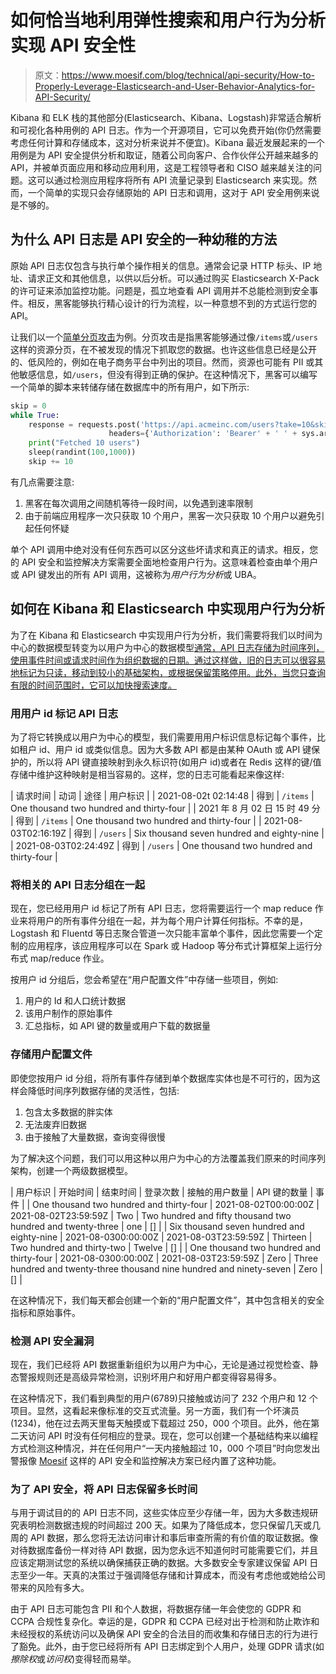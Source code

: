 # 如何恰当地利用弹性搜索和用户行为分析实现 API 安全性

> 原文：<https://www.moesif.com/blog/technical/api-security/How-to-Properly-Leverage-Elasticsearch-and-User-Behavior-Analytics-for-API-Security/>

Kibana 和 ELK 栈的其他部分(Elasticsearch、Kibana、Logstash)非常适合解析和可视化各种用例的 API 日志。作为一个开源项目，它可以免费开始(你仍然需要考虑任何计算和存储成本，这对分析来说并不便宜)。Kibana 最近发展起来的一个用例是为 API 安全提供分析和取证，随着公司向客户、合作伙伴公开越来越多的 API，并被单页面应用和移动应用利用，这是工程领导者和 CISO 越来越关注的问题。这可以通过检测应用程序将所有 API 流量记录到 Elasticsearch 来实现。然而，一个简单的实现只会存储原始的 API 日志和调用，这对于 API 安全用例来说是不够的。

## 为什么 API 日志是 API 安全的一种幼稚的方法

原始 API 日志仅包含与执行单个操作相关的信息。通常会记录 HTTP 标头、IP 地址、请求正文和其他信息，以供以后分析。可以通过购买 Elasticsearch X-Pack 的许可证来添加监控功能。问题是，孤立地查看 API 调用并不总能检测到安全事件。相反，黑客能够执行精心设计的行为流程，以一种意想不到的方式运行您的 API。

让我们以一个[简单分页攻击](/blog/technical/api-security/API-Security-Threats-Every-API-Team-Should-Know/)为例。分页攻击是指黑客能够通过像`/items`或`/users`这样的资源分页，在不被发现的情况下抓取您的数据。也许这些信息已经是公开的、低风险的，例如在电子商务平台中列出的项目。然而，资源也可能有 PII 或其他敏感信息，如`/users`，但没有得到正确的保护。在这种情况下，黑客可以编写一个简单的脚本来转储存储在数据库中的所有用户，如下所示:

```py
skip = 0
while True:
    response = requests.post('https://api.acmeinc.com/users?take=10&skip=' + skip),
                      headers={'Authorization': 'Bearer' + ' ' + sys.argv[1]})
    print("Fetched 10 users")
    sleep(randint(100,1000))
    skip += 10 
```

有几点需要注意:

1.  黑客在每次调用之间随机等待一段时间，以免遇到速率限制
2.  由于前端应用程序一次只获取 10 个用户，黑客一次只获取 10 个用户以避免引起任何怀疑

单个 API 调用中绝对没有任何东西可以区分这些坏请求和真正的请求。相反，您的 API 安全和监控解决方案需要全面地检查用户行为。这意味着检查由单个用户或 API 键发出的所有 API 调用，这被称为*用户行为分析*或 UBA。

## 如何在 Kibana 和 Elasticsearch 中实现用户行为分析

为了在 Kibana 和 Elasticsearch 中实现用户行为分析，我们需要将我们以时间为中心的数据模型转变为以用户为中心的数据模型[通常，API 日志存储为时间序列，使用事件时间或请求时间作为组织数据的日期。通过这样做，旧的日志可以很容易地标记为只读，移动到较小的基础架构，或根据保留策略停用。此外，当您只查询有限的时间范围时，它可以加快搜索速度。](/blog/technical/metrics/User-Centric-Metrics-vs-Infrastructure-Metrics-and-How-to-Choose-The-Right-Analytics-Architecture-and-Data-Store/)

### 用用户 id 标记 API 日志

为了将它转换成以用户为中心的模型，我们需要用用户标识信息标记每个事件，比如租户 id、用户 id 或类似信息。因为大多数 API 都是由某种 OAuth 或 API 键保护的，所以将 API 键直接映射到永久标识符(如用户 id)或者在 Redis 这样的键/值存储中维护这种映射是相当容易的。这样，您的日志可能看起来像这样:

| 请求时间 | 动词 | 途径 | 用户标识 |
| 2021-08-02t 02:14:48 | 得到 | `/items` | One thousand two hundred and thirty-four |
| 2021 年 8 月 02 日 15 时 49 分 | 得到 | `/items` | One thousand two hundred and thirty-four |
| 2021-08-03T02:16:19Z | 得到 | `/users` | Six thousand seven hundred and eighty-nine |
| 2021-08-03T02:24:49Z | 得到 | `/users` | One thousand two hundred and thirty-four |

### 将相关的 API 日志分组在一起

现在，您已经用用户 id 标记了所有 API 日志，您将需要运行一个 map reduce 作业来将用户的所有事件分组在一起，并为每个用户计算任何指标。不幸的是，Logstash 和 Fluentd 等日志聚合管道一次只能丰富单个事件，因此您需要一个定制的应用程序，该应用程序可以在 Spark 或 Hadoop 等分布式计算框架上运行分布式 map/reduce 作业。

按用户 id 分组后，您会希望在“用户配置文件”中存储一些项目，例如:

1.  用户的 Id 和人口统计数据
2.  该用户制作的原始事件
3.  汇总指标，如 API 键的数量或用户下载的数据量

### 存储用户配置文件

即使您按用户 id 分组，将所有事件存储到单个数据库实体也是不可行的，因为这样会降低时间序列数据存储的灵活性，包括:

1.  包含太多数据的胖实体
2.  无法废弃旧数据
3.  由于接触了大量数据，查询变得很慢

为了解决这个问题，我们可以用这种以用户为中心的方法覆盖我们原来的时间序列架构，创建一个两级数据模型。

| 用户标识 | 开始时间 | 结束时间 | 登录次数 | 接触的用户数量 | API 键的数量 | 事件 |
| One thousand two hundred and thirty-four | 2021-08-02T00:00:00Z | 2021-08-02T23:59:59Z | Two | Two hundred and fifty thousand two hundred and twenty-three | one | [] |
| Six thousand seven hundred and eighty-nine | 2021-08-0300:00:00Z | 2021-08-03T23:59:59Z | Thirteen | Two hundred and thirty-two | Twelve | [] |
| One thousand two hundred and thirty-four | 2021-08-0300:00:00Z | 2021-08-03T23:59:59Z | Zero | Three hundred and twenty-three thousand nine hundred and ninety-seven | Zero | [] |

在这种情况下，我们每天都会创建一个新的“用户配置文件”，其中包含相关的安全指标和原始事件。

### 检测 API 安全漏洞

现在，我们已经将 API 数据重新组织为以用户为中心，无论是通过视觉检查、静态警报规则还是高级异常检测，识别坏用户和好用户都变得容易得多。

在这种情况下，我们看到典型的用户(6789)只接触或访问了 232 个用户和 12 个项目。显然，这看起来像标准的交互式流量。另一方面，我们有一个坏演员(1234)，他在过去两天里每天触摸或下载超过 250，000 个项目。此外，他在第二天访问 API 时没有任何相应的登录。现在，您可以创建一个基础结构来以编程方式检测这种情况，并在任何用户“一天内接触超过 10，000 个项目”时向您发出警报像 [Moesif](https://www.moesif.com/solutions/api-security) 这样的 API 安全和监控解决方案已经内置了这种功能。

### 为了 API 安全，将 API 日志保留多长时间

与用于调试目的的 API 日志不同，这些实体应至少存储一年，因为大多数违规研究表明检测数据违规的时间超过 200 天。如果为了降低成本，您只保留几天或几周的 API 数据，那么您将无法访问审计和事后审查所需的有价值的取证数据。像对待数据库备份一样对待 API 数据，因为您永远不知道何时可能需要它们，并且应该定期测试您的系统以确保捕获正确的数据。大多数安全专家建议保留 API 日志至少一年。天真的决策过于强调降低存储和计算成本，而没有考虑他或她给公司带来的风险有多大。

由于 API 日志可能包含 PII 和个人数据，将数据存储一年会使您的 GDPR 和 CCPA 合规性复杂化。幸运的是，GDPR 和 CCPA 已经对出于检测和防止欺诈和未经授权的系统访问以及确保 API 安全的合法目的而收集和存储日志的行为进行了豁免。此外，由于您已经将所有 API 日志绑定到个人用户，处理 GDPR 请求(如*擦除权*或*访问权*)变得轻而易举。